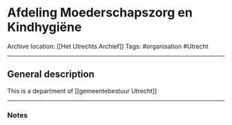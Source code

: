 # Afdeling Moederschapszorg en Kindhygiëne
Archive location: [[Het Utrechts Archief]]
Tags: #organisation #Utrecht 

---
## General description

This is a department of [[gemeentebestuur Utrecht]]

---
### Notes